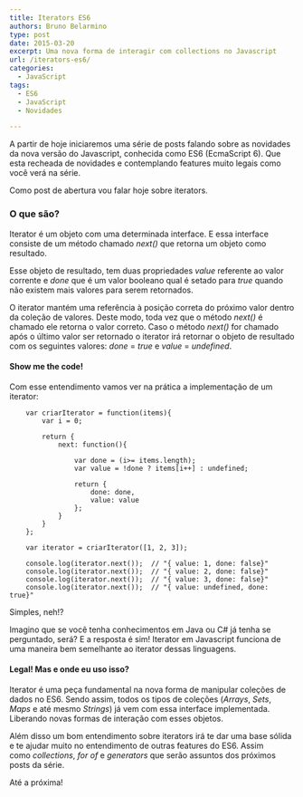 ```yaml
---
title: Iterators ES6
authors: Bruno Belarmino
type: post
date: 2015-03-20
excerpt: Uma nova forma de interagir com collections no Javascript
url: /iterators-es6/
categories:
  - JavaScript
tags:
  - ES6
  - JavaScript
  - Novidades

---
```

A partir de hoje iniciaremos uma série de posts falando sobre as novidades da nova versão do Javascript, conhecida como ES6 (EcmaScript 6). Que esta recheada de novidades e contemplando features muito legais como você verá na série.

Como post de abertura vou falar hoje sobre iterators.

### O que são?

Iterator é um objeto com uma determinada interface. E essa interface consiste de um método chamado _next()_ que retorna um objeto como resultado.

Esse objeto de resultado, tem duas propriedades _value_ referente ao valor corrente e _done_ que é um valor booleano qual é setado para _true_ quando não existem mais valores para serem retornados.

O iterator mantém uma referência à posição correta do próximo valor dentro da coleção de valores. Deste modo, toda vez que o método _next()_ é chamado ele retorna o valor correto. Caso o método _next()_ for chamado após o último valor ser retornado o iterator irá retornar o objeto de resultado com os seguintes valores: _done_ = _true_ e _value_ = _undefined_.

#### Show me the code!

Com esse entendimento vamos ver na prática a implementação de um iterator:

    
    	var criarIterator = function(items){
    		var i = 0;
    
    		return {
    			next: function(){
    
    				var done = (i>= items.length);
    				var value = !done ? items[i++] : undefined;
    
    				return {
    					done: done,
    					value: value
    				};
    			}
    		}
    	};
    
    	var iterator = criarIterator([1, 2, 3]);
    
    	console.log(iterator.next());  // "{ value: 1, done: false}"
    	console.log(iterator.next());  // "{ value: 2, done: false}"
    	console.log(iterator.next());  // "{ value: 3, done: false}"
    	console.log(iterator.next());  // "{ value: undefined, done: true}"
    
    

Simples, neh!?
  
Imagino que se você tenha conhecimentos em Java ou C# já tenha se perguntado, será? E a resposta é sim! Iterator em Javascript funciona de uma maneira bem semelhante ao iterator dessas linguagens.

#### Legal! Mas e onde eu uso isso?

Iterator é uma peça fundamental na nova forma de manipular coleções de dados no ES6. Sendo assim, todos os tipos de coleções (_Arrays_, _Sets_, _Maps_ e até mesmo _Strings_) já vem com essa interface implementada. Liberando novas formas de interação com esses objetos.

Além disso um bom entendimento sobre iterators irá te dar uma base sólida e te ajudar muito no entendimento de outras features do ES6. Assim como _collections_, _for of_ e _generators_ que serão assuntos dos próximos posts da série.

Até a próxima!